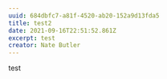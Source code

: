 ```yaml
---
uuid: 684dbfc7-a81f-4520-ab20-152a9d13fda5
title: test2
date: 2021-09-16T22:51:52.861Z
excerpt: test
creator: Nate Butler
---
```

test